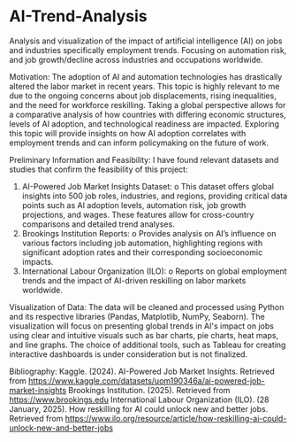 # AI-Trend-Analysis
Analysis and visualization of the impact of artificial intelligence (AI) on jobs and industries specifically employment trends. Focusing on automation risk, and job growth/decline across industries and occupations worldwide.

Motivation:
The adoption of AI and automation technologies has drastically altered the labor market in recent years. This topic is highly relevant to me due to the ongoing concerns about job displacements, rising inequalities, and the need for workforce reskilling. Taking a global perspective allows for a comparative analysis of how countries with differing economic structures, levels of AI adoption, and technological readiness are impacted. Exploring this topic will provide insights on how AI adoption correlates with employment trends and can inform policymaking on the future of work.

Preliminary Information and Feasibility:
I have found relevant datasets and studies that confirm the feasibility of this project:
1.	AI-Powered Job Market Insights Dataset:
o	This dataset offers global insights into 500 job roles, industries, and regions, providing critical data points such as AI adoption levels, automation risk, job growth projections, and wages. These features allow for cross-country comparisons and detailed trend analyses.
2.	Brookings Institution Reports:
o	Provides analysis on AI’s influence on various factors including job automation, highlighting regions with significant adoption rates and their corresponding socioeconomic impacts.
3.	International Labour Organization (ILO):
o	Reports on global employment trends and the impact of AI-driven reskilling on labor markets worldwide.


Visualization of Data:
The data will be cleaned and processed using Python and its respective libraries (Pandas, Matplotlib, NumPy, Seaborn). The visualization will focus on presenting global trends in AI's impact on jobs using clear and intuitive visuals such as bar charts, pie charts, heat maps, and line graphs. The choice of additional tools, such as Tableau for creating interactive dashboards is under consideration but is not finalized.

Bibliography:
Kaggle. (2024). AI-Powered Job Market Insights. Retrieved from https://www.kaggle.com/datasets/uom190346a/ai-powered-job-market-insights
Brookings Institution. (2025). Retrieved from https://www.brookings.edu
International Labour Organization (ILO). (28 January, 2025). How reskilling for AI could unlock new and better jobs. Retrieved from https://www.ilo.org/resource/article/how-reskilling-ai-could-unlock-new-and-better-jobs
